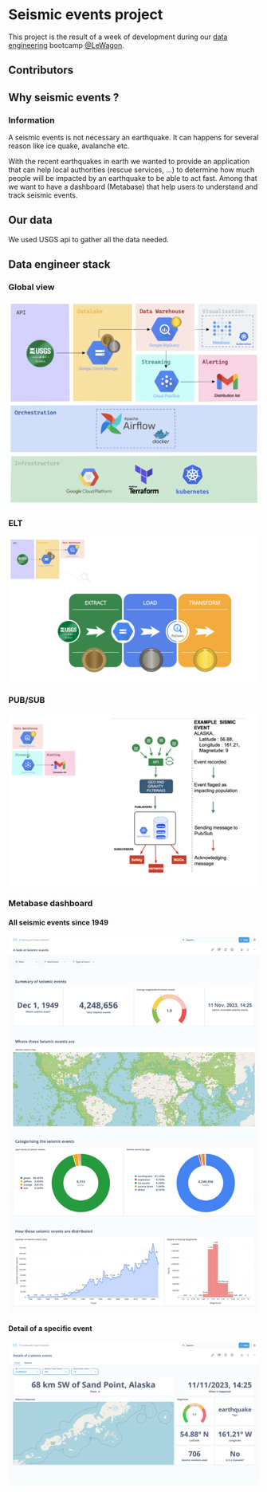 # Seismic events project

This project is the result of a week of development during our [data engineering](https://info.lewagon.com/en/data-engineering) bootcamp [@LeWagon](https://github.com/lewagon).

## Contributors
<!-- ALL-CONTRIBUTORS-LIST:START - Do not remove or modify this section -->
<!-- prettier-ignore-start -->
<!-- markdownlint-disable -->

<!-- markdownlint-restore -->
<!-- prettier-ignore-end -->

<!-- ALL-CONTRIBUTORS-LIST:END -->

## Why seismic events ?

### Information

A seismic events is not necessary an earthquake. It can happens for several reason like ice quake, avalanche etc.

With the recent earthquakes in earth we wanted to provide an application that can help local authorities (rescue services, ...) to determine how much people will be impacted by an earthquake to be able to act fast.
Among that we want to have a dashboard (Metabase) that help users to understand and track seismic events.

## Our data

We used USGS api to gather all the data needed.

## Data engineer stack

### Global view

![](images/stack.png)

### ELT

![](images/elt.png)

### PUB/SUB

![](images/pub_sub.png)

### Metabase dashboard

#### All seismic events since 1949

![](images/all_seismic_events.png)

#### Detail of a specific event

![](images/detail_of_a_seismic_event.png)
